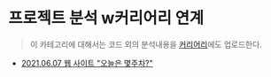 # 프로젝트 분석 w커리어리 연계

> 이 카테고리에 대해서는 코드 외의 분석내용을 [커리어리](https://careerly.co.kr/profiles/210528)에도 업로드한다.
* [2021.06.07 웹 사이트 "오늘은 몇주차?"](https://github.com/ShinAhYoung21/TIL/blob/main/pjt_analysis/pjt_1_week.md)

